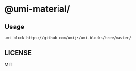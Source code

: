 # @umi-material/



## Usage

```sh
umi block https://github.com/umijs/umi-blocks/tree/master/
```

## LICENSE

MIT
